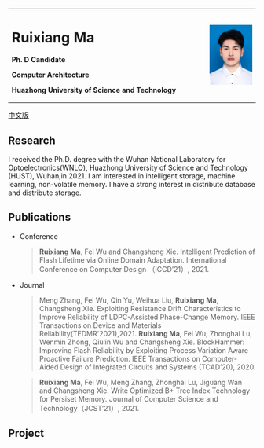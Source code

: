 <table border="0">
  <tr>
    <td width="80%">
      <h1>Ruixiang Ma</h1>
      <p><b>Ph. D Candidate</b></p>
      <p><b>Computer Architecture</b></p>
      <p><b>Huazhong University of Science and Technology</b></p>
    </td>
    <td width="25%">
      <img src="/ruixiang.jpg" width="100%">
    </td>
  </tr>
</table>
<a href="/index-cn.html">中文版</a>

## Research

I received the Ph.D. degree with the Wuhan National Laboratory for Optoelectronics(WNLO), Huazhong University of Science and Technology (HUST), Wuhan,in 2021. I am interested in intelligent storage, machine learning, non-volatile memory. I have a strong interest in distribute database and distribute storage.

## Publications
* Conference
  >  **Ruixiang Ma**, Fei Wu and Changsheng Xie. Intelligent Prediction of Flash Lifetime via Online Domain Adaptation. International Conference on Computer Design （ICCD’21）, 2021.

* Journal
  > Meng Zhang, Fei Wu, Qin Yu, Weihua Liu, **Ruixiang Ma**, Changsheng Xie. Exploiting Resistance Drift Characteristics to Improve Reliability of LDPC-Assisted Phase-Change Memory. IEEE Transactions on Device and Materials Reliability(TEDMR'2021),2021.
  > **Ruixiang Ma**, Fei Wu, Zhonghai Lu, Wenmin Zhong, Qiulin Wu and Changsheng Xie. BlockHammer: Improving Flash Reliability by Exploiting Process Variation Aware Proactive Failure Prediction. IEEE Transactions on Computer-Aided Design of Integrated Circuits and Systems (TCAD’20), 2020.
  
  > **Ruixiang Ma**, Fei Wu, Meng Zhang, Zhonghai Lu, Jiguang Wan and Changsheng Xie. Write Optimized B+ Tree Index Technology for Persiset Memory. Journal of Computer Science and Technology（JCST’21）, 2021.

## Project

